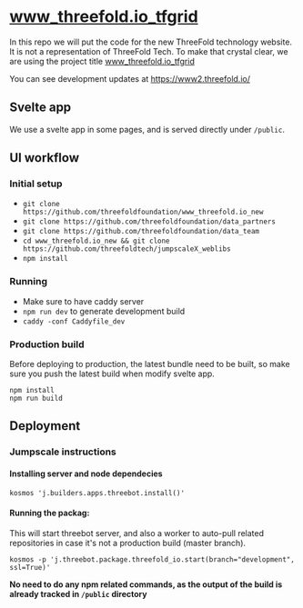 # www_threefold.io_tfgrid
In this repo we will put the code for the new ThreeFold technology website. It is not a representation of ThreeFold Tech. To make that crystal clear, we are using the project title www_threefold.io_tfgrid

You can see development updates at
https://www2.threefold.io/


## Svelte app
We use a svelte app in some pages, and is served directly under `/public`.



## UI workflow

### Initial setup

- `git clone https://github.com/threefoldfoundation/www_threefold.io_new`
- `git clone https://github.com/threefoldfoundation/data_partners`
- `git clone https://github.com/threefoldfoundation/data_team`
- `cd www_threefold.io_new && git clone https://github.com/threefoldtech/jumpscaleX_weblibs`
- `npm install`

### Running

- Make sure to have caddy server
- `npm run dev`  to generate development build
- `caddy -conf Caddyfile_dev`


### Production build

Before deploying to production, the latest bundle need to be built, so make sure you push the latest build when modify svelte app.

```
npm install
npm run build
```


## Deployment

### Jumpscale instructions

#### Installing server and node dependecies

```
kosmos 'j.builders.apps.threebot.install()'
```

#### Running the packag:

This will start threebot server, and also a worker to auto-pull related repositories in case it's not a production build (master branch).

`kosmos -p 'j.threebot.package.threefold_io.start(branch="development", ssl=True)'`

**No need to do any npm related commands, as the output of the build is already tracked in `/public` directory**
